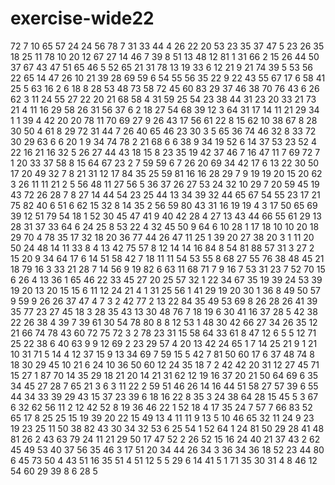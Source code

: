# exercise-wide22
72
7
10
65
57
24
24
56
78
7
31
33
44
4
26
22
20
53
23
35
37
47
5
23
26
35
18
25
11
78
10
20
12
67
27
14
46
7
39
8
51
13
48
12
81
1
31
66
2
15
26
44
50
37
67
43
47
51
65
46
5
52
65
21
31
78
13
19
33
6
12
21
9
21
74
39
5
53
56
22
65
14
47
26
10
21
39
28
69
59
6
54
55
56
35
22
9
22
43
55
67
17
6
58
41
25
5
63
16
2
6
18
8
28
53
48
73
58
72
45
60
83
29
37
46
38
70
76
43
6
26
62
3
11
24
55
27
22
20
21
68
58
4
31
59
25
54
23
38
44
31
23
20
33
21
73
21
4
11
16
29
58
26
31
56
37
6
2
18
27
54
68
39
12
3
64
31
17
14
11
21
29
34
1
1
39
4
42
20
20
78
11
70
69
27
9
26
43
17
56
61
22
8
15
62
10
38
67
8
28
30
50
4
61
8
29
72
31
44
7
26
40
65
46
23
30
3
5
65
36
74
46
32
8
33
72
30
29
63
6
6
20
1
9
34
74
78
2
21
68
6
6
38
9
34
19
52
6
14
37
53
23
52
4
22
16
21
16
32
5
26
27
44
43
18
15
8
23
35
19
42
37
46
7
16
47
11
7
69
72
7
1
20
33
37
58
8
15
64
67
23
2
7
59
59
6
7
26
20
69
34
42
17
6
13
22
30
50
17
20
49
32
7
8
21
31
12
17
84
35
25
59
81
16
16
28
29
7
9
19
19
20
15
20
62
3
26
11
11
21
2
5
56
48
11
27
56
5
36
37
26
27
53
24
32
10
29
7
20
59
45
19
43
72
26
28
7
8
27
14
44
54
23
25
44
13
34
39
32
44
65
67
54
55
23
17
21
75
82
40
6
51
6
62
15
32
8
14
35
2
56
59
80
43
31
16
19
19
4
3
17
50
65
69
39
12
51
79
54
18
1
52
30
45
47
41
9
40
42
28
4
27
13
43
44
66
55
61
29
13
28
31
37
33
64
6
24
25
8
53
22
4
32
45
50
9
64
6
10
28
1
17
18
10
10
20
18
29
70
4
78
35
17
32
18
20
36
77
44
26
47
11
25
1
39
20
27
38
20
3
1
11
20
50
24
48
14
11
33
8
4
13
42
75
57
8
12
14
14
16
84
8
54
81
88
57
31
3
27
2
15
20
9
34
64
17
6
14
51
58
42
7
18
11
11
54
53
55
8
68
27
55
76
38
48
45
21
18
79
16
3
33
21
28
7
14
56
9
19
82
6
63
11
68
71
7
9
16
7
53
31
23
7
52
70
15
6
26
4
13
36
1
65
46
22
33
45
27
20
25
57
32
1
22
34
67
35
19
39
24
53
39
19
20
13
20
15
15
6
11
12
24
21
4
1
31
25
56
1
41
29
19
20
30
1
36
8
49
50
57
9
59
9
26
26
37
47
4
7
3
2
42
77
2
13
22
84
35
49
53
69
8
26
28
26
41
39
35
77
23
27
45
18
3
28
35
43
13
30
48
76
7
18
19
6
30
41
16
37
28
5
42
38
22
26
38
4
39
7
39
61
30
54
78
80
8
8
12
53
1
48
30
42
66
27
34
26
35
12
21
66
74
78
43
60
72
75
72
3
2
78
23
31
15
58
64
33
61
8
47
12
6
5
5
12
71
25
22
38
6
40
63
9
9
12
69
2
23
29
57
4
20
13
42
24
65
1
7
14
25
21
9
1
21
10
31
71
5
14
4
12
37
15
9
13
34
69
7
59
15
5
42
7
81
50
60
17
6
37
48
74
8
18
30
29
45
10
21
6
24
10
36
50
60
12
24
35
18
7
2
42
42
20
31
12
27
45
71
15
27
1
87
70
14
35
29
18
21
20
14
21
31
62
12
19
16
37
20
21
50
64
69
6
35
34
45
27
28
7
65
21
3
6
3
11
22
2
59
51
46
26
14
16
44
51
58
27
57
39
6
55
44
34
33
39
29
43
15
37
23
39
6
18
16
22
8
35
3
24
38
64
28
15
45
5
3
67
6
32
62
56
11
2
12
42
52
8
19
36
46
22
1
52
18
4
17
35
24
7
57
7
66
83
52
65
17
8
25
25
15
19
39
20
22
15
49
13
4
11
11
9
13
5
10
46
65
32
11
24
9
23
19
23
25
11
50
38
82
43
30
34
32
53
6
25
54
1
52
64
1
24
81
50
29
28
41
48
81
26
2
43
63
79
24
11
21
29
50
17
47
52
2
26
52
15
16
24
40
21
37
43
2
62
45
49
53
40
37
56
35
46
3
17
51
20
34
44
26
34
3
36
34
36
18
52
23
44
80
6
45
73
50
4
43
51
16
35
51
4
51
12
5
5
29
6
14
41
5
1
71
35
30
31
4
8
46
12
54
60
29
39
8
6
28
5
